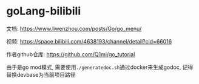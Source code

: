 # goLang-bilibili

文档: https://www.liwenzhou.com/posts/Go/go_menu/

视频: https://space.bilibili.com/4638193/channel/detail?cid=66016

作者github仓库: https://github.com/Q1mi/go_tutorial

由于是go mod模式, 需要使用`./generatedoc.sh`通过docker来生成godoc, 记得替换devbase为当前项目路径


